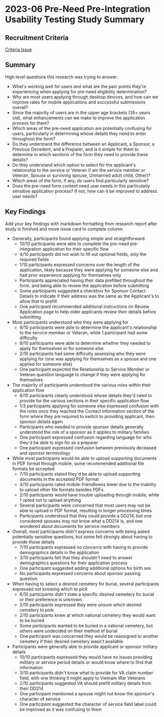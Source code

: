 # 2023-06 Pre-Need Pre-Integration Usability Testing Study Summary

## Recruitment Criteria 
[Criteria Issue](https://github.com/department-of-veterans-affairs/va.gov-research-repository/issues/323) 

## Summary

High level questions this research was trying to answer:

- What's working well for users and what are the pain points they're experiencing when applying for pre-need eligibility determination?
- Why are most users applying through desktop devices, and how can we improve rates for mobile applications and successful submissions overall?
- Since the majority of users are in the upper age brackets (35+ years old), what enhancements can we make to improve the application process for them?
- Which areas of the pre-need application are potentially confusing for users, particularly in determining whose details they need to enter throughout the form?
- Do they understand the difference between an Applicant, a Sponsor, a Previous Decedent, and a Preparer, and is it simple for them to determine in which sections of the form they need to provide these details?
- Do they understand which option to select for the applicant's relationship to the service or Veteran (I am the service member or Veteran, Spouse or surviving spouse, Unmarried adult child, Other)?
- Which areas of the form, if any, do users find particularly sensitive?
- Does the pre-need form content need user needs in this particularly sensitive application process? If not, how can it be improved to address user needs?

## Key Findings

Add your key findings with markdown formatting from research report after study is finished and move issue card to complete column.
- Generally, participants found applying simple and straightforward 
    - 10/10 participants were able to complete the pre-need pre-integration application for their specific flow 
    - 4/10 participants did not wish to fill out optional fields, only the required fields 
    - 1/10 participants expressed concerns over the length of the application, likely because they were applying for someone else and had prior experience applying for themselves only 
    - Participants appreciated having their data prefilled throughout the form, and being able to review the application before submitting 
    - Some participants suggested a checkbox for Sponsor Contact Details to indicate if their address was the same as the Applicant's to allow that to prefill 
    - One participant recommended additional instructions on Review Application page to help older applicants review their details before submitting
- Most participants understood who they were applying for 
    - 9/10 participants were able to determine the applicant's relationship to the service member or Veteran, while 1 participant had some difficulty 
    - 8/10 participants were able to determine whether they needed to apply for themselves or for someone else 
    - 2/10 participants had some difficulty assessing who they were applying for (one was applying for themselves as a spouse and one applied for someone else) 
    - One participant expected the Relationship to Service Member or Veteran question language to change if they were applying for themselves
- The majority of participants understood the various roles within their application flow 
    - 8/10 participants clearly understood whose details they'd need to provide for the various sections in their specific application flow 
    - 1/3 participants applying for someone else expressed confusion with the roles once they reached the Contact Information section of the form where they are required to switch to providing applicant, then sponsor details again
    - Participants who needed to provide sponsor details generally understood the role of a sponsor as it applies to military families 
    - One participant expressed confusion regarding language for who they'd be able to sign for as a preparer 
    - One participant expressed confusion between previously deceased and sponsor terminology
- While most participants would be able to upload supporting documents in PDF format through mobile, some recommended additional file formats be accepted 
    - 7/10 participants stated they'd be able to upload supporting documents in the accepted PDF format 
    - 4/10 participants rated mobile-friendliness lower due to the inabiilty to upload other file formats besides PDFs 
    - 2/10 participants would have trouble uploading through mobile, while 1 opted not to upload anything 
    - Several participants were concerned that most users may not be able to upload in PDF format, resulting in longer processing times 
    - Participants understood that they could provide a DD214, but one considered spouses may not know what a DD214 is, and one wondered about documents for service members
- Overall, most participants didn't express concerns with being asked potentially sensitive questions, but some felt strongly about having to provide those details 
    - 7/10 participants expressed no concerns with having to provide demographics details in the application 
    - 3/10 participants felt that they shouldn't need to answer demographics questions for their application process 
    - One participant suggested adding additional options for birth sex 
    - No participants expressed concerns about sponsor passing question.
- When having to select a desired cemetery for burial, several participants expressed not knowing which to pick 
    - 6/10 participants didn't state a specific desired cemetery for burial or their preference is unknown 
    - 2/10 participants expressed they were unsure which desired cemetery to pick 
    - 2/10 participants knew at which national cemetery they would want to be buried 
    - Some participants wanted to be buried in a national cemetery, but others were undecided on their method of burial 
    - One participant was concerned they would be reassigned to another cemetery if their desired cemetery wasn't available
- Participants were generally able to provide applicant or sponsor military details
    - 10/10 participants expressed they would have no issues providing military or service period details or would know where to find that information 
    - 3/10 participants didn't know what to provide for VA claim number field, with one thinking it might apply to Vietnam War Veterans 
    - 2/10 participants suggested VA should prefill military details from their DD214 
    - One participant mentioned a spouse might not know the sponsor's character of service 
    - One participant suggested the character of service field label could be improved as it was confusing to them
